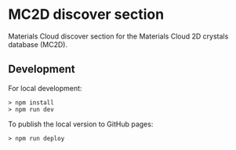 # MC2D discover section

Materials Cloud discover section for the Materials Cloud 2D crystals database (MC2D).

## Development

For local development:

```
> npm install
> npm run dev
```

To publish the local version to GitHub pages:

```
> npm run deploy
```
